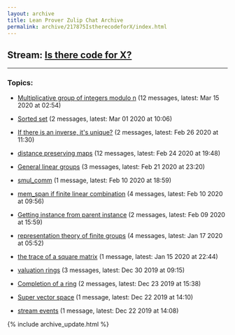 ```yaml
---
layout: archive
title: Lean Prover Zulip Chat Archive
permalink: archive/217875IstherecodeforX/index.html
---
```


## Stream: [Is there code for X?](https://leanprover-community.github.io/archive/217875IstherecodeforX/index.html)
---

### Topics:

* [Multiplicative group of integers modulo n](24494Multiplicativegroupofintegersmodulon.html) (12 messages, latest: Mar 15 2020 at 02:54)

* [Sorted set](27550Sortedset.html) (2 messages, latest: Mar 01 2020 at 10:06)

* [If there is an inverse, it's unique?](91560Ifthereisaninverseitsunique.html) (2 messages, latest: Feb 26 2020 at 11:30)

* [distance preserving maps](24386distancepreservingmaps.html) (12 messages, latest: Feb 24 2020 at 19:48)

* [General linear groups](53242Generallineargroups.html) (3 messages, latest: Feb 21 2020 at 23:20)

* [smul_comm](44877smulcomm.html) (1 message, latest: Feb 10 2020 at 18:59)

* [mem_span if finite linear combination](13101memspaniffinitelinearcombination.html) (4 messages, latest: Feb 10 2020 at 09:56)

* [Getting instance from parent instance](85467Gettinginstancefromparentinstance.html) (2 messages, latest: Feb 09 2020 at 15:59)

* [representation theory of finite groups](30755representationtheoryoffinitegroups.html) (4 messages, latest: Jan 17 2020 at 05:52)

* [the trace of a square matrix](44557thetraceofasquarematrix.html) (1 message, latest: Jan 15 2020 at 22:44)

* [valuation rings](72663valuationrings.html) (3 messages, latest: Dec 30 2019 at 09:15)

* [Completion of a ring](44833Completionofaring.html) (2 messages, latest: Dec 23 2019 at 15:38)

* [Super vector space](25167Supervectorspace.html) (1 message, latest: Dec 22 2019 at 14:10)

* [stream events](95106streamevents.html) (1 message, latest: Dec 22 2019 at 14:08)


{% include archive_update.html %}